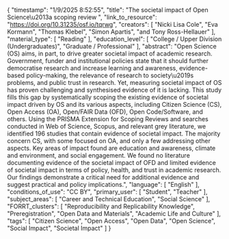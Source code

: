 {
    "timestamp": "1/9/2025 8:52:55",
    "title": "The societal impact of Open Science\u2013a scoping review ",
    "link_to_resource": "https://doi.org/10.31235/osf.io/tqrwg",
    "creators": [
        "Nicki Lisa Cole",
        "Eva Kormann",
        "Thomas Klebel",
        "Simon Apartis",
        "and Tony Ross-Hellauer"
    ],
    "material_type": [
        "Reading"
    ],
    "education_level": [
        "College / Upper Division (Undergraduates)",
        "Graduate / Professional"
    ],
    "abstract": "Open Science (OS) aims, in part, to drive greater societal impact of academic research. Government, funder and institutional policies state that it should further democratise research and increase learning and awareness, evidence-based policy-making, the relevance of research to society\u2019s problems, and public trust in research. Yet, measuring societal impact of OS has proven challenging and synthesised evidence of it is lacking. This study fills this gap by systematically scoping the existing evidence of societal impact driven by OS and its various aspects, including Citizen Science (CS), Open Access (OA), Open/FAIR Data (OFD), Open Code/Software, and others. Using the PRISMA Extension for Scoping Reviews and searches conducted in Web of Science, Scopus, and relevant grey literature, we identified 196 studies that contain evidence of societal impact. The majority concern CS, with some focused on OA, and only a few addressing other aspects. Key areas of impact found are education and awareness, climate and environment, and social engagement. We found no literature documenting evidence of the societal impact of OFD and limited evidence of societal impact in terms of policy, health, and trust in academic research. Our findings demonstrate a critical need for additional evidence and suggest practical and policy implications.",
    "language": [
        "English"
    ],
    "conditions_of_use": "CC BY",
    "primary_user": [
        "Student",
        "Teacher"
    ],
    "subject_areas": [
        "Career and Technical Education",
        "Social Science"
    ],
    "FORRT_clusters": [
        "Reproducibility and Replicability Knowledge",
        "Preregistration",
        "Open Data and Materials",
        "Academic Life and Culture"
    ],
    "tags": [
        "Citizen Science",
        "Open Access",
        "Open Data",
        "Open Science",
        "Social Impact",
        "Societal Impact"
    ]
}
